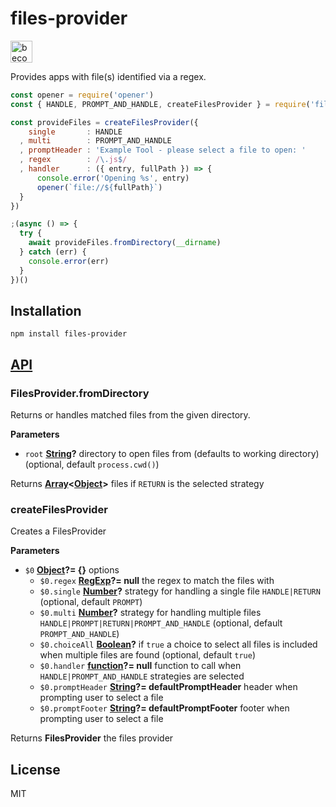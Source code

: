 # files-provider

<a href="https://www.patreon.com/bePatron?u=8663953"><img alt="become a patron" src="https://c5.patreon.com/external/logo/become_a_patron_button.png" height="35px"></a>

Provides apps with file(s) identified via a regex.

```js
const opener = require('opener')
const { HANDLE, PROMPT_AND_HANDLE, createFilesProvider } = require('files-provider')

const provideFiles = createFilesProvider({
    single       : HANDLE
  , multi        : PROMPT_AND_HANDLE
  , promptHeader : 'Example Tool - please select a file to open: '
  , regex        : /\.js$/
  , handler      : ({ entry, fullPath }) => {
      console.error('Opening %s', entry)
      opener(`file://${fullPath}`)
  }
})

;(async () => {
  try {
    await provideFiles.fromDirectory(__dirname)
  } catch (err) {
    console.error(err)
  }
})()
```

## Installation

    npm install files-provider

## [API](https://thlorenz.github.io/files-provider)

<!-- Generated by documentation.js. Update this documentation by updating the source code. -->

### FilesProvider.fromDirectory

Returns or handles matched files from the given directory.

**Parameters**

-   `root` **[String](https://developer.mozilla.org/en-US/docs/Web/JavaScript/Reference/Global_Objects/String)?** directory to open files from (defaults to working directory) (optional, default `process.cwd()`)

Returns **[Array](https://developer.mozilla.org/en-US/docs/Web/JavaScript/Reference/Global_Objects/Array)&lt;[Object](https://developer.mozilla.org/en-US/docs/Web/JavaScript/Reference/Global_Objects/Object)>** files if `RETURN` is the selected strategy

### createFilesProvider

Creates a FilesProvider

**Parameters**

-   `$0` **[Object](https://developer.mozilla.org/en-US/docs/Web/JavaScript/Reference/Global_Objects/Object)?= {}** options
    -   `$0.regex` **[RegExp](https://developer.mozilla.org/en-US/docs/Web/JavaScript/Reference/Global_Objects/RegExp)?= null** the regex to match the files with
    -   `$0.single` **[Number](https://developer.mozilla.org/en-US/docs/Web/JavaScript/Reference/Global_Objects/Number)?** strategy for handling a single file `HANDLE|RETURN` (optional, default `PROMPT`)
    -   `$0.multi` **[Number](https://developer.mozilla.org/en-US/docs/Web/JavaScript/Reference/Global_Objects/Number)?** strategy for handling multiple files `HANDLE|PROMPT|RETURN|PROMPT_AND_HANDLE` (optional, default `PROMPT_AND_HANDLE`)
    -   `$0.choiceAll` **[Boolean](https://developer.mozilla.org/en-US/docs/Web/JavaScript/Reference/Global_Objects/Boolean)?** if `true` a choice to select all files is included when multiple files are found (optional, default `true`)
    -   `$0.handler` **[function](https://developer.mozilla.org/en-US/docs/Web/JavaScript/Reference/Statements/function)?= null** function to call when `HANDLE|PROMPT_AND_HANDLE` strategies are selected
    -   `$0.promptHeader` **[String](https://developer.mozilla.org/en-US/docs/Web/JavaScript/Reference/Global_Objects/String)?= defaultPromptHeader** header when prompting user to select a file
    -   `$0.promptFooter` **[String](https://developer.mozilla.org/en-US/docs/Web/JavaScript/Reference/Global_Objects/String)?= defaultPromptFooter** footer when prompting user to select a file

Returns **FilesProvider** the files provider

## License

MIT
